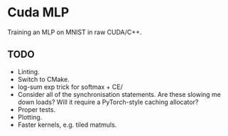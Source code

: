 # Cuda MLP
Training an MLP on MNIST in raw CUDA/C++.

## TODO

* Linting.
* Switch to CMake.
* log-sum exp trick for softmax + CE/
* Consider all of the synchronisation statements. Are these slowing me down loads? Will it require a PyTorch-style caching allocator?
* Proper tests.
* Plotting.
* Faster kernels, e.g. tiled matmuls.
